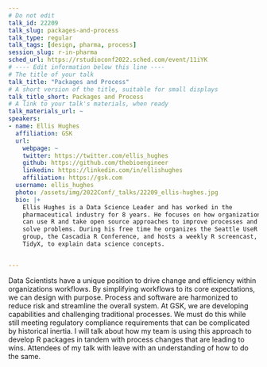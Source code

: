 ```yaml
---
# Do not edit
talk_id: 22209
talk_slug: packages-and-process
talk_type: regular
talk_tags: [design, pharma, process]
session_slug: r-in-pharma
sched_url: https://rstudioconf2022.sched.com/event/11iYK
# ---- Edit information below this line ----
# The title of your talk
talk_title: "Packages and Process"
# A short version of the title, suitable for small displays
talk_title_short: Packages and Process
# A link to your talk's materials, when ready
talk_materials_url: ~
speakers:
- name: Ellis Hughes
  affiliation: GSK
  url:
    webpage: ~
    twitter: https://twitter.com/ellis_hughes
    github: https://github.com/thebioengineer
    linkedin: https://linkedin.com/in/ellishughes
    affiliation: https://gsk.com
  username: ellis_hughes
  photo: /assets/img/2022Conf/_talks/22209_ellis-hughes.jpg
  bio: |+
    Ellis Hughes is a Data Science Leader and has worked in the
    pharmaceutical industry for 8 years. He focuses on how organizations
    can use R and take open source approaches to improve processes and
    solve problems. During his free time he organizes the Seattle UseR
    group, the Cascadia R Conference, and hosts a weekly R screencast,
    TidyX, to explain data science concepts.


---
```


<!-- ABSTRACT ----
Please write abstract below. You may use simple markdown (links, code style, bold, italics)
-->

Data Scientists have a unique position to drive change and efficiency within
organizations workflows. By simplifying workflows to its core expectations,
we can design with purpose. Process and software are harmonized to reduce
risk and streamline the overall system. At GSK, we are developing capabilities
and challenging traditional processes. We must do this while still meeting
regulatory compliance requirements that can be complicated by historical
inertia. I will talk about how my team is using this approach to develop R
packages in tandem with process changes that are leading to wins. Attendees of
my talk with leave with an understanding of how to do the same.
